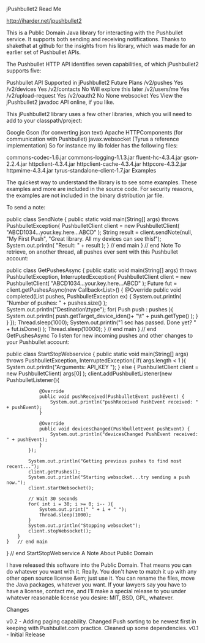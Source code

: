 jPushbullet2 Read Me

http://iharder.net/jpushbullet2

This is a Public Domain Java library for interacting with the Pushbullet service. It supports both sending and receiving notifications. Thanks to shakethat at github for the insights from his library, which was made for an earlier set of Pushbullet APIs.

The Pushbullet HTTP API identifies seven capabilities, of which jPushbullet2 supports five:

Pushbullet API	Supported in 
jPushbullet2	Future Plans
/v2/pushes	Yes	
/v2/devices	Yes	
/v2/contacts	No	Will explore this later
/v2/users/me	Yes	
/v2/upload-request	Yes	
/v2/oauth2	No	None
websocket	Yes	
View the jPushbullet2 javadoc API online, if you like.

This jPushbullet2 library uses a few other libraries, which you will need to add to your classpath/project:

Google Gson (for converting json text)
Apache HTTPComponents (for communication with Pushbullet)
javax.websocket (Tyrus a reference implementation)
So for instance my lib folder has the following files:

commons-codec-1.6.jar
commons-logging-1.1.3.jar
fluent-hc-4.3.4.jar
gson-2.2.4.jar
httpclient-4.3.4.jar
httpclient-cache-4.3.4.jar
httpcore-4.3.2.jar
httpmime-4.3.4.jar
tyrus-standalone-client-1.7.jar
Examples

The quickest way to understand the library is to see some examples. These examples and more are included in the source code. For security reasons, the examples are not included in the binary distribution jar file.

To send a note:

public class SendNote {
    public static void main(String[] args) throws PushbulletException{
        PushbulletClient client = new PushbulletClient( "ABCD1034...your.key.here...ABCD" );
        String result = client.sendNote(null, "My First Push", "Great library. All my devices can see this!");
        System.out.println( "Result: " + result );
    }   // end main
}   // end Note
To retrieve, on another thread, all pushes ever sent with this Pushbullet account:

public class GetPushesAsync {
    public static void main(String[] args) throws PushbulletException, InterruptedException{
        PushbulletClient client = new PushbulletClient( "ABCD1034...your.key.here...ABCD" );
        Future fut = client.getPushesAsync(new Callback<List<Push>>() {
            @Override
            public void completed(List pushes, PushbulletException ex) {
                System.out.println( "Number of pushes: " + pushes.size() );
                System.out.println("Destination\ttype");
                for( Push push : pushes ){
                    System.out.println( 
                            push.getTarget_device_iden()+ "\t" + 
                            push.getType() );
                }
            }
        });
        Thread.sleep(1000);
        System.out.println("1 sec has passed. Done yet? " + fut.isDone() );
        Thread.sleep(10000);
    }   // end main
}   // end GetPushesAsync
To listen for new incoming pushes and other changes to your Pushbullet account:

public class StartStopWebservice {
    public static void main(String[] args) throws PushbulletException, InterruptedException{
        if( args.length < 1 ){
            System.out.println("Arguments: API_KEY ");
        } else {
            PushbulletClient client = new PushbulletClient( args[0] );
            client.addPushbulletListener(new PushbulletListener(){

                @Override
                public void pushReceived(PushbulletEvent pushEvent) {
                    System.out.println("pushReceived PushEvent received: " + pushEvent);
                }

                @Override
                public void devicesChanged(PushbulletEvent pushEvent) {
                    System.out.println("devicesChanged PushEvent received: " + pushEvent);
                }
            });
            
            System.out.println("Getting previous pushes to find most recent...");
            client.getPushes();
            System.out.println("Starting websocket...try sending a push now.");
            client.startWebsocket();
            
            // Wait 30 seconds
            for( int i = 30; i >= 0; i-- ){
                System.out.print(" " + i + " ");
                Thread.sleep(1000);
            }
            System.out.println("Stopping websocket");
            client.stopWebsocket();
        }
    }   // end main
}   // end StartStopWebservice
A Note About Public Domain

I have released this software into the Public Domain. That means you can do whatever you want with it. Really. You don't have to match it up with any other open source license &em; just use it. You can rename the files, move the Java packages, whatever you want. If your lawyers say you have to have a license, contact me, and I'll make a special release to you under whatever reasonable license you desire: MIT, BSD, GPL, whatever.

Changes

v0.2 - Adding paging capability. Changed Push sorting to be newest first in keeping with Pushbullet.com practice. Cleaned up some dependencies.
v0.1 - Initial Release
